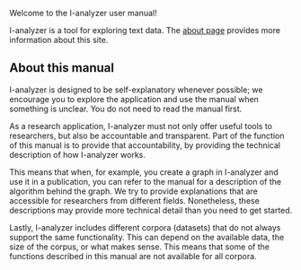 Welcome to the I-analyzer user manual!

I-analyzer is a tool for exploring text data. The [about page](/about) provides more information about this site.

## About this manual

I-analyzer is designed to be self-explanatory whenever possible; we encourage you to explore the application and use the manual when something is unclear. You do not need to read the manual first.

As a research application, I-analyzer must not only offer useful tools to researchers, but also be accountable and transparent. Part of the function of this manual is to provide that accountability, by providing the technical description of how I-analyzer works.

This means that when, for example, you create a graph in I-analyzer and use it in a publication, you can refer to the manual for a description of the algorithm behind the graph. We try to provide explanations that are accessible for researchers from different fields. Nonetheless, these descriptions may provide more technical detail than you need to get started.

Lastly, I-analyzer includes different corpora (datasets) that do not always support the same functionality. This can depend on the available data, the size of the corpus, or what makes sense. This means that some of the functions described in this manual are not available for all corpora.
